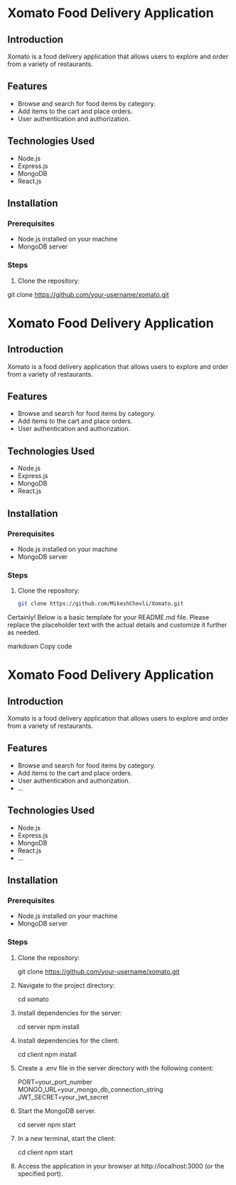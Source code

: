 # Xomato Food Delivery Application

## Introduction

Xomato is a food delivery application that allows users to explore and order from a variety of restaurants.

## Features

- Browse and search for food items by category.
- Add items to the cart and place orders.
- User authentication and authorization.

## Technologies Used

- Node.js
- Express.js
- MongoDB
- React.js

## Installation

### Prerequisites

- Node.js installed on your machine
- MongoDB server

### Steps

1. Clone the repository:

git clone https://github.com/your-username/xomato.git
# Xomato Food Delivery Application

## Introduction

Xomato is a food delivery application that allows users to explore and order from a variety of restaurants.

## Features

- Browse and search for food items by category.
- Add items to the cart and place orders.
- User authentication and authorization.

## Technologies Used

- Node.js
- Express.js
- MongoDB
- React.js

## Installation

### Prerequisites

- Node.js installed on your machine
- MongoDB server

### Steps

1. Clone the repository:

   ```bash
   git clone https://github.com/MikeshChevli/Xomato.git

Certainly! Below is a basic template for your README.md file. Please replace the placeholder text with the actual details and customize it further as needed.

markdown
Copy code
# Xomato Food Delivery Application

## Introduction

Xomato is a food delivery application that allows users to explore and order from a variety of restaurants.

## Features

- Browse and search for food items by category.
- Add items to the cart and place orders.
- User authentication and authorization.
- ...

## Technologies Used

- Node.js
- Express.js
- MongoDB
- React.js
- ...

## Installation

### Prerequisites

- Node.js installed on your machine
- MongoDB server

### Steps
1. Clone the repository:

   git clone https://github.com/your-username/xomato.git

2. Navigate to the project directory:

    cd xomato

3. Install dependencies for the server:

    cd server
    npm install

4. Install dependencies for the client:

    cd client
    npm install

5. Create a .env file in the server directory with the following content:

    PORT=your_port_number
    MONGO_URL=your_mongo_db_connection_string
    JWT_SECRET=your_jwt_secret

6. Start the MongoDB server.

    cd server
    npm start

7. In a new terminal, start the client:

    cd client
    npm start

8. Access the application in your browser at http://localhost:3000 (or the specified port).